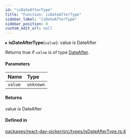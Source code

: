 ```yaml
---
id: "isDateAfterType"
title: "Function: isDateAfterType"
sidebar_label: "isDateAfterType"
sidebar_position: 0
custom_edit_url: null
---
```


▸ **isDateAfterType**(`value`): value is DateAfter

Returns true if `value` is of type [DateAfter](../types/DateAfter).

#### Parameters

| Name | Type |
| :------ | :------ |
| `value` | `unknown` |

#### Returns

value is DateAfter

#### Defined in

[packages/react-day-picker/src/types/isDateAfterType.ts:4](https://github.com/gpbl/react-day-picker/blob/0df406c0/packages/react-day-picker/src/types/isDateAfterType.ts#L4)
